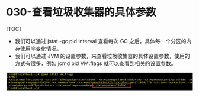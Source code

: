 # 030-查看垃圾收集器的具体参数

[TOC]

- 我们可以通过 jstat -gc pid interval 查看每次 GC 之后，具体每一个分区的内存使用率变化情况。
- 我们可以通过 JVM 的设置参数，来查看垃圾收集器的具体设置参数，使用的方式有很多，例如 jcmd pid VM.flags 就可以查看到相关的设置参数。

![image-20210302175738746](../../../assets/image-20210302175738746.png)

